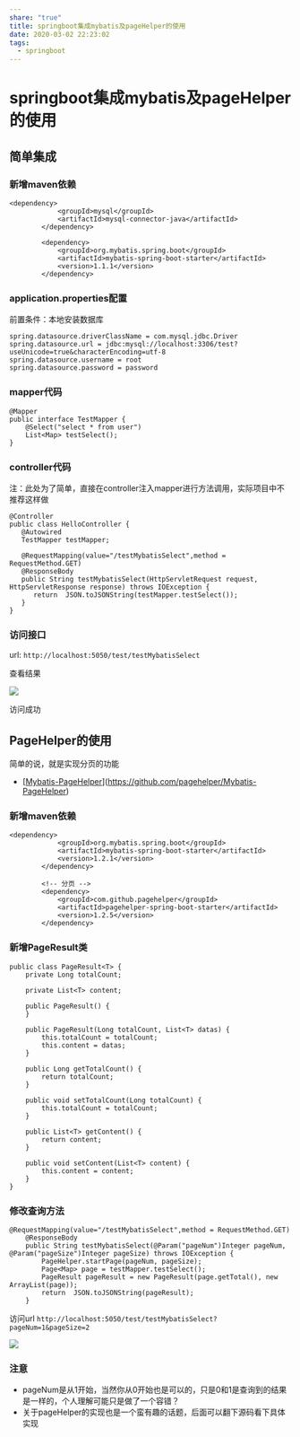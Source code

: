 ```yaml
---
share: "true"
title: springboot集成mybatis及pageHelper的使用
date: 2020-03-02 22:23:02
tags:
  - springboot
---
```


# springboot集成mybatis及pageHelper的使用

## 简单集成

### 新增maven依赖

```
<dependency>
			<groupId>mysql</groupId>
			<artifactId>mysql-connector-java</artifactId>
		</dependency>

		<dependency>
			<groupId>org.mybatis.spring.boot</groupId>
			<artifactId>mybatis-spring-boot-starter</artifactId>
			<version>1.1.1</version>
		</dependency>
```

<!--more-->

### application.properties配置

前置条件：本地安装数据库

```
spring.datasource.driverClassName = com.mysql.jdbc.Driver
spring.datasource.url = jdbc:mysql://localhost:3306/test?useUnicode=true&characterEncoding=utf-8
spring.datasource.username = root
spring.datasource.password = password
```

### mapper代码

```
@Mapper
public interface TestMapper {
	@Select("select * from user")
	List<Map> testSelect();
}
```

### controller代码

注：此处为了简单，直接在controller注入mapper进行方法调用，实际项目中不推荐这样做

```
@Controller
public class HelloController {
   @Autowired
   TestMapper testMapper;

   @RequestMapping(value="/testMybatisSelect",method = RequestMethod.GET)
   @ResponseBody
   public String testMybatisSelect(HttpServletRequest request, HttpServletResponse response) throws IOException {
      return  JSON.toJSONString(testMapper.testSelect());
   }
}
```

### 访问接口

url: `http://localhost:5050/test/testMybatisSelect`

查看结果

![](https://tva1.sinaimg.cn/large/00831rSTgy1gcfybfs9onj30gv04mmxa.jpg)

访问成功

## PageHelper的使用

简单的说，就是实现分页的功能

* [[Mybatis-PageHelper](https://github.com/pagehelper/Mybatis-PageHelper)](https://github.com/pagehelper/Mybatis-PageHelper)

### 新增maven依赖

```
<dependency>
			<groupId>org.mybatis.spring.boot</groupId>
			<artifactId>mybatis-spring-boot-starter</artifactId>
			<version>1.2.1</version>
		</dependency>

		<!-- 分页 -->
		<dependency>
			<groupId>com.github.pagehelper</groupId>
			<artifactId>pagehelper-spring-boot-starter</artifactId>
			<version>1.2.5</version>
		</dependency>
```

### 新增PageResult类

```
public class PageResult<T> {
	private Long totalCount;

	private List<T> content;

	public PageResult() {
	}

	public PageResult(Long totalCount, List<T> datas) {
		this.totalCount = totalCount;
		this.content = datas;
	}

	public Long getTotalCount() {
		return totalCount;
	}

	public void setTotalCount(Long totalCount) {
		this.totalCount = totalCount;
	}

	public List<T> getContent() {
		return content;
	}

	public void setContent(List<T> content) {
		this.content = content;
	}
}

```

### 修改查询方法

```
@RequestMapping(value="/testMybatisSelect",method = RequestMethod.GET)
	@ResponseBody
	public String testMybatisSelect(@Param("pageNum")Integer pageNum, @Param("pageSize")Integer pageSize) throws IOException {
		PageHelper.startPage(pageNum, pageSize);
		Page<Map> page = testMapper.testSelect();
		PageResult pageResult = new PageResult(page.getTotal(), new ArrayList(page));
		return  JSON.toJSONString(pageResult);
	}
```

访问url `http://localhost:5050/test/testMybatisSelect?pageNum=1&pageSize=2`

![](https://tva1.sinaimg.cn/large/00831rSTgy1gcfz4aj2g3j30nh04ct90.jpg)

### 注意

* pageNum是从1开始，当然你从0开始也是可以的，只是0和1是查询到的结果是一样的，个人理解可能只是做了一个容错？
* 关于pageHelper的实现也是一个蛮有趣的话题，后面可以翻下源码看下具体实现
